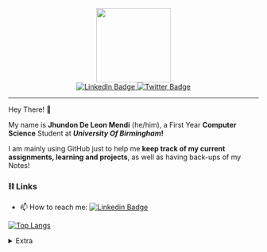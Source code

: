 <div id="header" align="center">
  
  <img src="https://pixeljoint.com/files/icons/full/raven_hop_160.gif" width="150"/>
  <div id="badges">
    <a href="https://www.linkedin.com/in/jmendi2021/">
      <img src="https://img.shields.io/badge/LinkedIn-blue?style=for-the-badge&logo=linkedin&logoColor=white" alt="LinkedIn Badge"/>
    </a>
    <a href="https://twitter.com/JMendi2021">
      <img src="https://img.shields.io/badge/Twitter-blue?style=for-the-badge&logo=twitter&logoColor=white" alt="Twitter Badge"/>
    </a>
  </div>
</div>

---
Hey There! 👋

My name is **Jhundon De Leon Mendi** (he/him), a First Year **Computer Science** Student at **_University Of Birmingham_!**

I am mainly using GitHub just to help me **keep track of my current assignments, learning and projects**, as well as having back-ups of my Notes!
### ⛓️ Links
- 📫 How to reach me: [![Linkedin Badge](https://img.shields.io/badge/-LinkedIn-blue?style=flat&logo=Linkedin&logoColor=white)](https://www.linkedin.com/in/jmendi2021/)
<!--
- 🌐 Website: [![Website Badge](https://img.shields.io/badge/-Website-purple?style=flat&logo=Website&logoColor=white)](WIP)
Not Ready! 🤭
-->
[![Top Langs](https://github-readme-stats.vercel.app/api/top-langs/?username=JMendi2021&theme=dark)](https://github.com/anuraghazra/github-readme-stats)

<details>
<summary>Extra</summary>  
  <h4>Things that I enjoy:</h4>
  	<ul>
	  <li>🎮 Video Games</li>
	  <li>📖 Reading</li>
	  <li>🎵 Music (No set preference!)</li>
	  <li>🤖 Artificial Intelligence/Machine Learning</li>
	</ul>
  <h4> 📓 Note Taking Application: Obsidian </h4>
</details>
